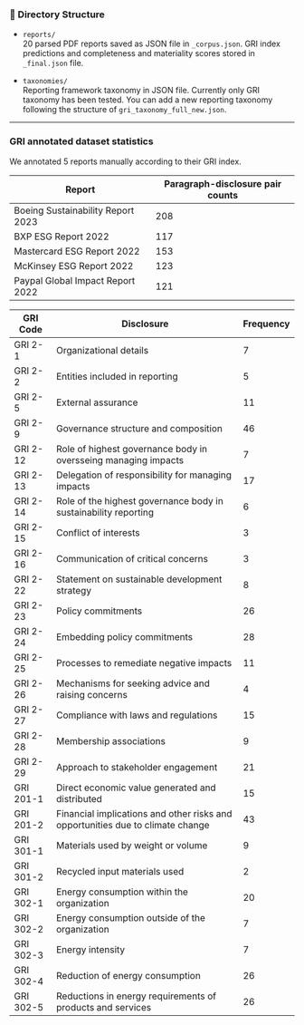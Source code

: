 ### 📂 Directory Structure
- `reports/`  
  20 parsed PDF reports saved as JSON file in `_corpus.json`. GRI index predictions and completeness and materiality scores stored in `_final.json` file.

- `taxonomies/`  
  Reporting framework taxonomy in JSON file. Currently only GRI taxonomy has been tested. You can add a new reporting taxonomy following the structure of `gri_taxonomy_full_new.json`.

---

### GRI annotated dataset statistics
We annotated 5 reports manually according to their GRI index.

| Report   | Paragraph-disclosure pair counts |
|----------|-----------|
| Boeing Sustainability Report 2023 | 208  |
| BXP ESG Report 2022 | 117        |
| Mastercard ESG Report 2022 | 153        |
| McKinsey ESG Report 2022 | 123       |
| Paypal Global Impact Report 2022 | 121        |

| GRI Code  | Disclosure | Frequency  |
|----------|-----------|-----|
| GRI 2-1 | Organizational details | 7 |
| GRI 2-2 | Entities included in reporting| 5|
| GRI 2-5 | External assurance        | 11|
| GRI 2-9 | Governance structure and composition        | 46|
| GRI 2-12 | Role of highest governance body in oversseing managing impacts       | 7 |
| GRI 2-13| Delegation of responsibility for managing impacts        | 17|
| GRI 2-14 | Role of the highest governance body in sustainability reporting       | 6|
| GRI 2-15 | Conflict of interests | 3|
| GRI 2-16 | Communication of critical concerns        | 3|
| GRI 2-22 | Statement on sustainable development strategy        | 8|
| GRI 2-23 | Policy commitments        | 26|
| GRI 2-24 | Embedding policy commitments        | 28|
| GRI 2-25 | Processes to remediate negative impacts        | 11|
| GRI 2-26 | Mechanisms for seeking advice and raising concerns        | 4|
| GRI 2-27 | Compliance with laws and regulations        | 15|
| GRI 2-28 | Membership associations        | 9|
| GRI 2-29 | Approach to stakeholder engagement        | 21|
| GRI 201-1 | Direct economic value generated and distributed        | 15|
| GRI 201-2 | Financial implications and other risks and opportunities due to climate change        | 43|
| GRI 301-1 | Materials used by weight or volume        | 9|
| GRI 301-2 | Recycled input materials used        | 2|
| GRI 302-1 | Energy consumption within the organization        | 20|
| GRI 302-2 | Energy consumption outside of the organization        | 7|
| GRI 302-3 | Energy intensity        | 7|
| GRI 302-4 | Reduction of energy consumption        | 26|
| GRI 302-5 | Reductions in energy requirements of products and services        | 26|
